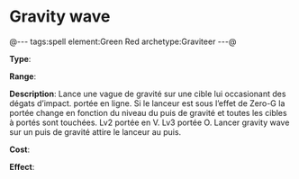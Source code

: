 # Gravity wave

@---
tags:spell
element:Green Red
archetype:Graviteer
---@

**Type**:


**Range**:

**Description**:
Lance une vague de gravité sur une cible lui occasionant des dégats d’impact. portée en ligne. Si le lanceur est sous l’effet de Zero-G la portée change en fonction du niveau du puis de gravité et toutes les cibles à portés sont touchées. Lv2 portée en V. Lv3 portée O. Lancer gravity wave sur un puis de gravité attire le lanceur au puis.

**Cost**:

**Effect**:
